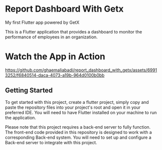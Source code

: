 # Report Dashboard With Getx

My first Flutter app powered by GetX

This is a Flutter application that provides a dashboard to monitor the performance of employees in an organization.

# Watch the App in Action


https://github.com/ghaemaliabadi/report_dashboard_with_getx/assets/69913252/f6840514-daca-4073-a19b-964d0100b0bb



## Getting Started
To get started with this project, create a flutter project, simply copy and paste the repository files into your project's root and open it in your preferred IDE. You will need to have Flutter installed on your machine to run the application.

Please note that this project requires a back-end server to fully function. The front-end code provided in this repository is designed to work with a corresponding Back-end system. You will need to set up and configure a Back-end server to integrate with this project. 

